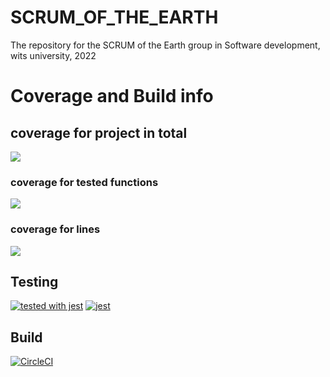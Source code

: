 # SCRUM_OF_THE_EARTH
The repository for the SCRUM of the Earth group in Software development, wits university, 2022

# Coverage and Build info 
## coverage for project in total
![](https://img.shields.io/badge/Coverage-51%25-F2E96B.svg?prefix=$coverage$)

### coverage for tested functions

![](https://img.shields.io/badge/Coverage-92%25-83A603.svg?prefix=$functions$)
### coverage for lines

![](https://img.shields.io/badge/Coverage-54%25-F2E96B.svg?prefix=$lines$)

## Testing

[![tested with jest](https://img.shields.io/badge/tested_with-jest-99424f.svg)](https://github.com/facebook/jest)
[![jest](https://jestjs.io/img/jest-badge.svg)](https://github.com/facebook/jest)

## Build
[![CircleCI](https://circleci.com/gh/CiaranOtter/SCRUM_OF_THE_EARTH/tree/main.svg?style=svg)](https://circleci.com/gh/CiaranOtter/SCRUM_OF_THE_EARTH/tree/main)
